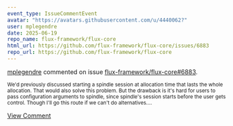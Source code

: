 ```yaml
---
event_type: IssueCommentEvent
avatar: "https://avatars.githubusercontent.com/u/4440062?"
user: mplegendre
date: 2025-06-19
repo_name: flux-framework/flux-core
html_url: https://github.com/flux-framework/flux-core/issues/6883
repo_url: https://github.com/flux-framework/flux-core
---
```


<a href='https://github.com/mplegendre' target='_blank'>mplegendre</a> commented on issue <a href='https://github.com/flux-framework/flux-core/issues/6883' target='_blank'>flux-framework/flux-core#6883</a>.

<small>We'd previously discussed starting a spindle session at allocation time that lasts the whole allocation. That would also solve this problem. But the drawback is it's hard for users to pass configuration arguments to spindle, since spindle's session starts before the user gets control. Though I'll go this route if we can't do alternatives....</small>

<a href='https://github.com/flux-framework/flux-core/issues/6883' target='_blank'>View Comment</a>